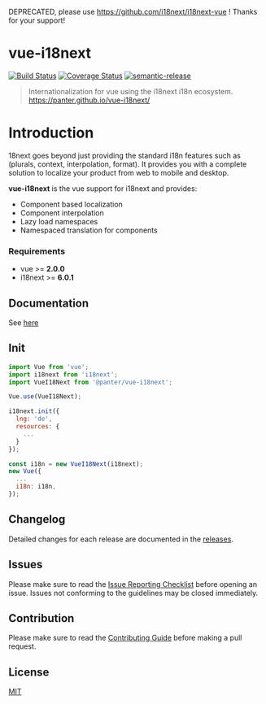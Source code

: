 DEPRECATED, please use https://github.com/i18next/i18next-vue ! Thanks for your support!


# vue-i18next

[![Build Status](https://travis-ci.org/panter/vue-i18next.svg?branch=master)](https://travis-ci.org/panter/vue-i18next)
[![Coverage Status](https://coveralls.io/repos/github/panter/vue-i18next/badge.svg?branch=master)](https://coveralls.io/github/panter/vue-i18next?branch=master) [![semantic-release](https://img.shields.io/badge/%20%20%F0%9F%93%A6%F0%9F%9A%80-semantic--release-e10079.svg)](https://github.com/semantic-release/semantic-release)

> Internationalization for vue using the i18next i18n ecosystem. <https://panter.github.io/vue-i18next/>

# Introduction

18next goes beyond just providing the standard i18n features such as (plurals, context, interpolation, format). It provides you with a complete solution to localize your product from web to mobile and desktop.

**vue-i18next** is the vue support for i18next and provides:

- Component based localization
- Component interpolation
- Lazy load namespaces
- Namespaced translation for components

### Requirements

- vue >= **2.0.0**
- i18next >= **6.0.1**

## Documentation

See [here](http://panter.github.io/vue-i18next/)

## Init

```javascript
import Vue from 'vue';
import i18next from 'i18next';
import VueI18Next from '@panter/vue-i18next';

Vue.use(VueI18Next);

i18next.init({
  lng: 'de',
  resources: {
    ...
  }
});

const i18n = new VueI18Next(i18next);
new Vue({
  ...
  i18n: i18n,
});
```

## Changelog

Detailed changes for each release are documented in the [releases](https://github.com/panter/vue-i18next/releases).

## Issues

Please make sure to read the [Issue Reporting Checklist](https://github.com/panter/vue-i18next/blob/master/CONTRIBUTING.md##using-the-issue-tracker) before opening an issue. Issues not conforming to the guidelines may be closed immediately.

## Contribution

Please make sure to read the [Contributing Guide](https://github.com/panter/vue-i18next/blob/master/CONTRIBUTING.md) before making a pull request.

## License

[MIT](http://opensource.org/licenses/MIT)
